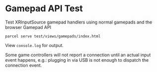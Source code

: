 # Gamepad API Test

Test XRInputSource gamepad handlers using normal gamepads and the browser Gamepad API

    parcel serve test/views/gamepads/index.html

View `console.log` for output.

Some game controllers will not report a connection until an actual input event happens, e.g.: plugging in via USB is not enough to dispatch the connection event.
